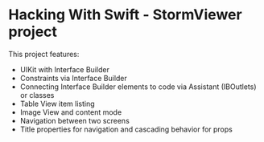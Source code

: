 # Hacking With Swift - StormViewer project

This project features:
- UIKit with Interface Builder
- Constraints via Interface Builder
- Connecting Interface Builder elements to code via Assistant (IBOutlets) or classes
- Table View item listing
- Image View and content mode
- Navigation between two screens
- Title properties for navigation and cascading behavior for props
